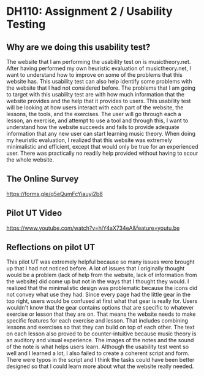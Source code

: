 # DH110: Assignment 2 / Usability Testing

## Why are we doing this usability test?

The website that I am performing the usability test on is musictheory.net. After having performed my own heuristic evaluation of musictheory.net, I want to understand how to improve on some of the problems that this website has. This usability test can also help identify some problems with the website that I had not considered before. The problems that I am going to target with this usability test are with how much information that the website provides and the help that it provides to users. This usability test will be looking at how users interact with each part of the website, the lessons, the tools, and the exercises. The user will go through each a lesson, an exercise, and attempt to use a tool and through this, I want to understand how the website succeeds and fails to provide adequate information that any new user can start learning music theory. When doing my heuristic evaluation, I realized that this website was extremely minimalistic and efficient, except that would only be true for an experienced user. There was practically no readily help provided without having to scour the whole website.

## The Online Survey

https://forms.gle/q5eQumFcYiauyj2b8

## Pilot UT Video

https://www.youtube.com/watch?v=hlY4aX734eA&feature=youtu.be

## Reflections on pilot UT

This pilot UT was extremely helpful because so many issues were brought up that I had not noticed before. A lot of issues that I originally thought would be a problem (lack of help from the website, lack of information from the website) did come up but not in the ways that I thought they would. I realized that the minimalistic design was problematic because the icons did not convey what use they had. Since every page had the little gear in the top right, users would be confused at first what that gear is really for. Users wouldn't know that the gear contains options that are specific to whatever exercise or lesson that they are on. That means the website needs to make specific features for each exercise and lesson. That includes combining lessons and exercises so that they can build on top of each other. The text on each lesson also proved to be counter-intuitive because music theory is an auditory and visual experience. The images of the notes and the sound of the note is what helps users learn. Although the usability test went so well and I learned a lot, I also failed to create a coherent script and form. There were typos in the script and I think the tasks could have been better designed so that I could learn more about what the website really needed.
